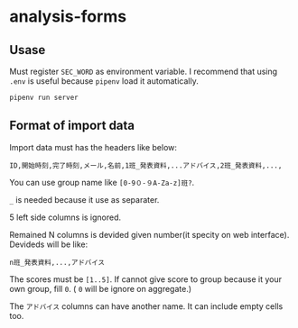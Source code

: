 # analysis-forms

## Usase

Must register `SEC_WORD` as environment variable.
I recommend that using `.env` is useful because `pipenv` load it automatically.

```sh
pipenv run server
```

## Format of import data

Import data must has the headers like below:

```csv
ID,開始時刻,完了時刻,メール,名前,1班_発表資料,...アドバイス,2班_発表資料,...,
```

You can use group name like `[0-9０-９A-Za-z]班?`.

`_` is needed because it use as separater.

5 left side columns is ignored.

Remained N columns is devided given number(it specity on web interface).
Devideds will be like:

```csv
n班_発表資料,...,アドバイス
```

The scores must be `[1..5]`.
If cannot give score to group because it your own group, fill `0`. ( `0` will be ignore on aggregate.)

The `アドバイス` columns can have another name.
It can include empty cells too.


